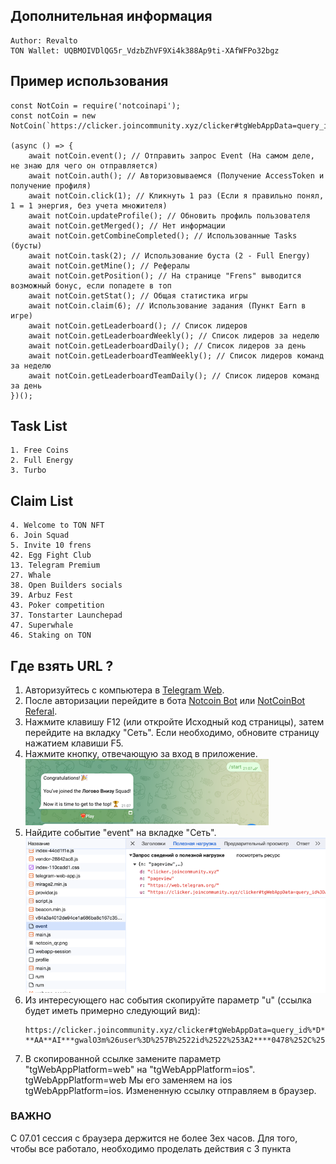 ## Дополнительная информация
```
Author: Revalto
TON Wallet: UQBMOIVDlQG5r_VdzbZhVF9Xi4k388Ap9ti-XAfWFPo32bgz
```

## Пример использования
```
const NotCoin = require('notcoinapi');
const notCoin = new NotCoin(`https://clicker.joincommunity.xyz/clicker#tgWebAppData=query_id%.....`);

(async () => {
    await notCoin.event(); // Отправить запрос Event (На самом деле, не знаю для чего он отправляется)
    await notCoin.auth(); // Авторизовываемся (Получение AccessToken и получение профиля)
    await notCoin.click(1); // Кликнуть 1 раз (Если я правильно понял, 1 = 1 энергия, без учета множителя)
    await notCoin.updateProfile(); // Обновить профиль пользователя
    await notCoin.getMerged(); // Нет информации
    await notCoin.getCombineCompleted(); // Использованные Tasks (бусты)
    await notCoin.task(2); // Использование буста (2 - Full Energy)
    await notCoin.getMine(); // Рефералы
    await notCoin.getPosition(); // На странице "Frens" выводится возможный бонус, если попадете в топ
    await notCoin.getStat(); // Общая статистика игры    
    await notCoin.claim(6); // Использование задания (Пункт Earn в игре)
    await notCoin.getLeaderboard(); // Список лидеров
    await notCoin.getLeaderboardWeekly(); // Список лидеров за неделю
    await notCoin.getLeaderboardDaily(); // Список лидеров за день
    await notCoin.getLeaderboardTeamWeekly(); // Список лидеров команд за неделю
    await notCoin.getLeaderboardTeamDaily(); // Список лидеров команд за день
})();
```

## Task List
```
1. Free Coins
2. Full Energy
3. Turbo
```

## Claim List
```
4. Welcome to TON NFT
6. Join Squad
5. Invite 10 frens
42. Egg Fight Club
13. Telegram Premium
27. Whale
38. Open Builders socials
39. Arbuz Fest
43. Poker competition
37. Tonstarter Launchepad
47. Superwhale
46. Staking on TON
```

## Где взять URL ?
1. Авторизуйтесь с компьютера в [Telegram Web](https://web.telegram.org).
2. После авторизации перейдите в бота [Notcoin Bot](https://web.telegram.org/k/#@notcoin_bot) или [NotCoinBot Referal](https://t.me/notcoin_bot?start=rp_4740373).
3. Нажмите клавишу F12 (или откройте Исходный код страницы), затем перейдите на вкладку "Сеть". Если необходимо, обновите страницу нажатием клавиши F5.
4. Нажмите кнопку, отвечающую за вход в приложение.
   ![img.png](images/img.png)
5. Найдите событие "event" на вкладке "Сеть".
   ![img_2.png](images/img_2.png)
6. Из интересующего нас события скопируйте параметр "u" (ссылка будет иметь примерно следующий вид):
   ```
   https://clicker.joincommunity.xyz/clicker#tgWebAppData=query_id%*D**GO*-**AA**AI***gwalO3m%26user%3D%257B%2522id%2522%253A2****0478%252C%2522first_name%2522%253A%2522*******%2522%252C%2522last_name%2522%253A%2522*******%2522%252C%2522username%2522%253A%2522******%2522%252C%2522language_code%2522%253A%2522ru%2522%252C%2522is_premium%2522%253Atrue%252C%2522allows_write_to_pm%2522%253Atrue%257D%26auth_date%3D170**16279%26hash%3D7dfa***db35***b593aa80f3***9858ca0649c5***cd001bf888888b770a3ff0e&tgWebAppVersion=7.0&tgWebAppPlatform=web&tgWebAppThemeParams=%7B%22bg_color%22%3A%22%23ffffff%22%2C%22button_color%22%3A%22%233390ec%22%2C%22button_text_color%22%3A%22%23ffffff%22%2C%22hint_color%22%3A%22%23707579%22%2C%22link_color%22%3A%22%2300488f%22%2C%22secondary_bg_color%22%3A%22%23f4f4f5%22%2C%22text_color%22%3A%22%23000000%22%2C%22header_bg_color%22%3A%22%23ffffff%22%2C%22accent_text_color%22%3A%22%233390ec%22%2C%22section_bg_color%22%3A%22%23ffffff%22%2C%22section_header_text_color%22%3A%22%233390ec%22%2C%22subtitle_text_color%22%3A%22%23707579%22%2C%22destructive_text_color%22%3A%22%23df3f40%22%7D
   ```
7. В скопированной ссылке замените параметр "tgWebAppPlatform=web" на "tgWebAppPlatform=ios".
   tgWebAppPlatform=web
   Мы его заменяем на ios
   tgWebAppPlatform=ios.
   Измененную ссылку отправляем в браузер.

### ВАЖНО
C 07.01 сессия с браузера держится не более 3ех часов.
Для того, чтобы все работало, необходимо проделать действия с 3 пункта